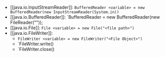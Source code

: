 
- [[java.io.InputStreamReader]]: `BufferedReader <variable> = new BufferedReader(new InputStreamReader(System.in))`
- [[java.io.BufferedReader]]: `BufferedReader <variable> = new BufferedReader(new FileReader("<File Object>"));
- [[java.io.File]]:  `File <variable> = new File("<file path>")`
- [[java.io.FileWriter]]:  
	- `FileWriter <variable> = new FileWriter("<File Object>")`
	- `FileWriter.write(<string>)
	- `FileWriter.close()